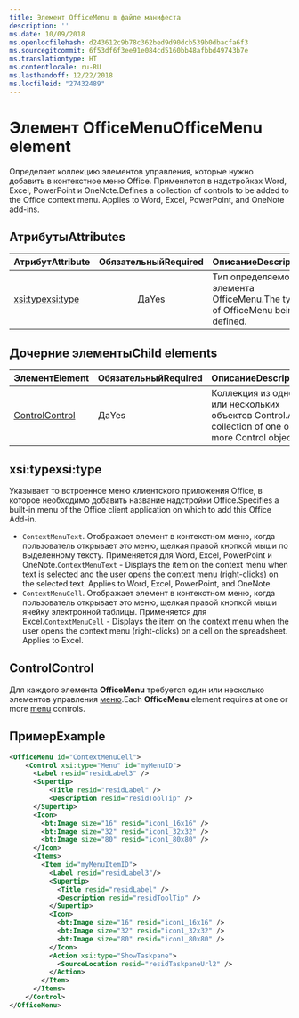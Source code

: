 ```yaml
---
title: Элемент OfficeMenu в файле манифеста
description: ''
ms.date: 10/09/2018
ms.openlocfilehash: d243612c9b78c362bed9d90dcb539b0dbacfa6f3
ms.sourcegitcommit: 6f53df6f3ee91e084cd5160bb48afbbd49743b7e
ms.translationtype: HT
ms.contentlocale: ru-RU
ms.lasthandoff: 12/22/2018
ms.locfileid: "27432489"
---
```

# <a name="officemenu-element"></a><span data-ttu-id="7486f-102">Элемент OfficeMenu</span><span class="sxs-lookup"><span data-stu-id="7486f-102">OfficeMenu element</span></span>

<span data-ttu-id="7486f-p101">Определяет коллекцию элементов управления, которые нужно добавить в контекстное меню Office. Применяется в надстройках Word, Excel, PowerPoint и OneNote.</span><span class="sxs-lookup"><span data-stu-id="7486f-p101">Defines a collection of controls to be added to the Office context menu. Applies to Word, Excel, PowerPoint, and OneNote add-ins.</span></span>

## <a name="attributes"></a><span data-ttu-id="7486f-105">Атрибуты</span><span class="sxs-lookup"><span data-stu-id="7486f-105">Attributes</span></span>

| <span data-ttu-id="7486f-106">Атрибут</span><span class="sxs-lookup"><span data-stu-id="7486f-106">Attribute</span></span>            | <span data-ttu-id="7486f-107">Обязательный</span><span class="sxs-lookup"><span data-stu-id="7486f-107">Required</span></span> | <span data-ttu-id="7486f-108">Описание</span><span class="sxs-lookup"><span data-stu-id="7486f-108">Description</span></span>                          |
|:---------------------|:--------:|:-------------------------------------|
| [<span data-ttu-id="7486f-109">xsi:type</span><span class="sxs-lookup"><span data-stu-id="7486f-109">xsi:type</span></span>](#xsitype) | <span data-ttu-id="7486f-110">Да</span><span class="sxs-lookup"><span data-stu-id="7486f-110">Yes</span></span>      | <span data-ttu-id="7486f-111">Тип определяемого элемента OfficeMenu.</span><span class="sxs-lookup"><span data-stu-id="7486f-111">The type of OfficeMenu being defined.</span></span>|

## <a name="child-elements"></a><span data-ttu-id="7486f-112">Дочерние элементы</span><span class="sxs-lookup"><span data-stu-id="7486f-112">Child elements</span></span>

|  <span data-ttu-id="7486f-113">Элемент</span><span class="sxs-lookup"><span data-stu-id="7486f-113">Element</span></span> |  <span data-ttu-id="7486f-114">Обязательный</span><span class="sxs-lookup"><span data-stu-id="7486f-114">Required</span></span>  |  <span data-ttu-id="7486f-115">Описание</span><span class="sxs-lookup"><span data-stu-id="7486f-115">Description</span></span>  |
|:-----|:-----|:-----|
|  [<span data-ttu-id="7486f-116">Control</span><span class="sxs-lookup"><span data-stu-id="7486f-116">Control</span></span>](#control)    | <span data-ttu-id="7486f-117">Да</span><span class="sxs-lookup"><span data-stu-id="7486f-117">Yes</span></span> |  <span data-ttu-id="7486f-118">Коллекция из одного или нескольких объектов Control.</span><span class="sxs-lookup"><span data-stu-id="7486f-118">A collection of one or more Control objects.</span></span>  |

## <a name="xsitype"></a><span data-ttu-id="7486f-119">xsi:type</span><span class="sxs-lookup"><span data-stu-id="7486f-119">xsi:type</span></span>

<span data-ttu-id="7486f-120">Указывает то встроенное меню клиентского приложения Office, в которое необходимо добавить название надстройки Office.</span><span class="sxs-lookup"><span data-stu-id="7486f-120">Specifies a built-in menu of the Office client application on which to add this Office Add-in.</span></span>

- <span data-ttu-id="7486f-p102">`ContextMenuText`. Отображает элемент в контекстном меню, когда пользователь открывает это меню, щелкая правой кнопкой мыши по выделенному тексту. Применяется для Word, Excel, PowerPoint и OneNote.</span><span class="sxs-lookup"><span data-stu-id="7486f-p102">`ContextMenuText` -  Displays the item on the context menu when text is selected and the user opens the context menu (right-clicks) on the selected text. Applies to Word, Excel, PowerPoint, and OneNote.</span></span>
- <span data-ttu-id="7486f-p103">`ContextMenuCell`. Отображает элемент в контекстном меню, когда пользователь открывает это меню, щелкая правой кнопкой мыши ячейку электронной таблицы. Применяется для Excel.</span><span class="sxs-lookup"><span data-stu-id="7486f-p103">`ContextMenuCell` -  Displays the item on the context menu when the user opens the context menu (right-clicks) on a cell on the spreadsheet. Applies to Excel.</span></span> 

## <a name="control"></a><span data-ttu-id="7486f-125">Control</span><span class="sxs-lookup"><span data-stu-id="7486f-125">Control</span></span>

<span data-ttu-id="7486f-126">Для каждого элемента **OfficeMenu** требуется один или несколько элементов управления [меню](control.md#menu-dropdown-button-controls).</span><span class="sxs-lookup"><span data-stu-id="7486f-126">Each **OfficeMenu** element requires at one or more [menu](control.md#menu-dropdown-button-controls) controls.</span></span> 

## <a name="example"></a><span data-ttu-id="7486f-127">Пример</span><span class="sxs-lookup"><span data-stu-id="7486f-127">Example</span></span>

```xml
<OfficeMenu id="ContextMenuCell">
    <Control xsi:type="Menu" id="myMenuID">
      <Label resid="residLabel3" />
      <Supertip>
          <Title resid="residLabel" />
          <Description resid="residToolTip" />
      </Supertip>   
      <Icon>
        <bt:Image size="16" resid="icon1_16x16" />
        <bt:Image size="32" resid="icon1_32x32" />
        <bt:Image size="80" resid="icon1_80x80" />
      </Icon>    
      <Items>
        <Item id="myMenuItemID">
          <Label resid="residLabel3"/>
          <Supertip>
            <Title resid="residLabel" />
            <Description resid="residToolTip" />
          </Supertip>
          <Icon>
            <bt:Image size="16" resid="icon1_16x16" />
            <bt:Image size="32" resid="icon1_32x32" />
            <bt:Image size="80" resid="icon1_80x80" />
          </Icon>    
          <Action xsi:type="ShowTaskpane">
            <SourceLocation resid="residTaskpaneUrl2" />    
          </Action>    
        </Item>
      </Items>
    </Control>   
</OfficeMenu>
```
